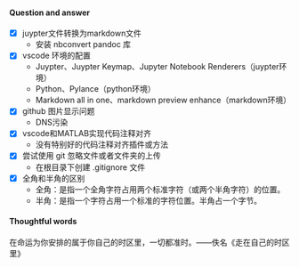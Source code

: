#### Question and answer
- [x] juypter文件转换为markdown文件
  - 安装 nbconvert pandoc 库 
- [x] vscode 环境的配置    
  - Juypter、Juypter Keymap、Jupyter Notebook Renderers（juypter环境）
  - Python、Pylance（python环境）
  - Markdown all in one、markdown preview enhance（markdown环境）    
- [x] github 图片显示问题
  - DNS污染
- [x] vscode和MATLAB实现代码注释对齐
  - 没有特别好的代码注释对齐插件或方法
- [x] 尝试使用 git 忽略文件或者文件夹的上传
  - 在根目录下创建 .gitignore 文件  
- [x] 全角和半角的区别
  - 全角：是指一个全角字符占用两个标准字符（或两个半角字符）的位置。  
  - 半角：是指一个字符占用一个标准的字符位置。半角占一个字节。

#### Thoughtful words
在命运为你安排的属于你自己的时区里，一切都准时。——佚名《走在自己的时区里》